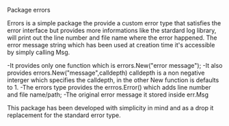 Package errors 

Errors is a simple package the provide a custom error type that satisfies the 
error interface but provides more informations like the stardard log library, 
will print out the line number and file name where the error happened.
The error message string which has been used at creation time it's accessible by
simply calling Msg.

-It provides only one function which is errors.New("error message");
-It also provides errors.New("message",calldepth) calldepth is a non negative interger
 which specifies the calldepth, in the other New function is defaults to 1.
-The errors type provides the errros.Error() which adds line number and file name/path;
-The original error message it stored inside err.Msg

This package has been developed with simplicity in mind and as a drop it replacement
for the standard error type.
